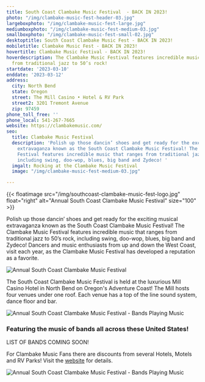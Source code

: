 ```yaml
---
title: South Coast Clambake Music Festival  - BACK IN 2023!
photo: "/img/clambake-music-fest-header-03.jpg"
largeboxphoto: "/img/clambake-music-fest-large.jpg"
mediumboxphoto: "/img/clambake-music-fest-medium-03.jpg"
smallboxphoto: "/img/clambake-music-fest-small-02.jpg"
desktoptitle: South Coast Clambake Music Fest - BACK IN 2023!
mobiletitle: Clambake Music Fest - BACK IN 2023!
hovertitle: Clambake Music Festival - BACK IN 2023!
hoverdescription: The Clambake Music Festival features incredible music that ranges
  from traditional jazz to 50’s rock!
startdate: '2023-03-10'
enddate: '2023-03-12'
address:
  city: North Bend
  state: Oregon
  street: The Mill Casino • Hotel & RV Park
  street2: 3201 Tremont Avenue
  zip: 97459
phone_toll_free: ''
phone_local: 541-267-7665
website: https://clambakemusic.com/
seo:
  title: Clambake Music Festival
  description: 'Polish up those dancin’ shoes and get ready for the exciting musical
    extravaganza known as the South Coast Clambake Music Festival! The Clambake Music
    Festival features incredible music that ranges from traditional jazz to 50’s rock,
    including swing, doo-wop, blues, big band and Zydeco! '
  imgalt: Rocking at the Clambake Music Festival
  image: "/img/clambake-music-fest-medium-03.jpg"

---
```

{{< floatimage src="/img/southcoast-clambake-music-fest-logo.jpg" float="right" alt="Annual South Coast Clambake Music Festival" size="100" >}}

Polish up those dancin’ shoes and get ready for the exciting musical extravaganza known as the South Coast Clambake Music Festival! The Clambake Music Festival features incredible music that ranges from traditional jazz to 50’s rock, including swing, doo-wop, blues, big band and Zydeco! Dancers and music enthusiasts from up and down the West Coast, visit each year, as the Clambake Music Festival has developed a reputation as a favorite.

![Annual South Coast Clambake Music Festival](/img/clambake-music-v03-695x322.jpg)

The South Coast Clambake Music Festival is held at the luxurious Mill Casino Hotel in North Bend on Oregon's Adventure Coast! The Mill hosts four venues under one roof. Each venue has a top of the line sound system, dance floor and bar.

![Annual South Coast Clambake Music Festival - Bands Playing Music](/img/clambake-music-v01-695x322.jpg)

### Featuring the music of bands all across these United States!

LIST OF BANDS COMING SOON!

For Clambake Music Fans there are discounts from several Hotels, Motels and RV Parks! Visit the [website](https://clambakemusic.com/) for details.

![Annual South Coast Clambake Music Festival - Bands Playing Music](/img/clambake-music-v02-695x322.jpg)